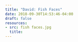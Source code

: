 ```yaml
---
title: "David: Fish Faces"
date: 2018-09-30T14:53:46-04:00
draft: false
resources:
- src: fish faces.jpg
  title:
---
```

